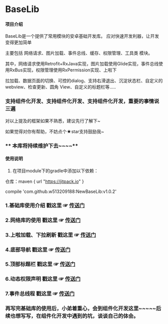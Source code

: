# BaseLib

#### 项目介绍
BaseLib是一个提供了常用模块的安卓基础开发库。 应对快速开发利器，让开发变得更加简单



主要包括 网络请求、图片加载、事件总线、缓存、权限管理、工具类 模块。

其中，网络请求使用Retrofit+RxJava实现，图片加载使用Glide实现，事件总线使用RxBus实现，权限管理使用RxPermission实现、上啦下

拉加载、数据页面的切换、可控的dialog、支持右滑退出、沉淀状态栏、自定义的webview、检查更新、圆角 View、自定义的标题栏等.....

### 支持组件化开发、支持组件化开发、支持组件化开发，重要的事情说三遍


对以上提及的框架如果不熟悉，建议先行了解下~

如果觉得对你有帮助，不妨点个★star支持鼓励我~

###  ** 本库将持续维护下去~~~~** 




#### 使用说明

1. 在项目module下的gradle中添加以下依赖：

仓库：maven { url "https://jitpack.io" }

compile  'com.github.w513209188:NewBaseLib:v1.0.2'

### 1.基础库使用介绍   戳这里  ☞ [传送门](https://www.jianshu.com/p/7762e97176c5)

### 2.网络库的使用   戳这里  ☞ [传送门](https://www.jianshu.com/p/198d40611ade)

### 3.上啦加载、下拉刷新   戳这里  ☞ [传送门](https://www.jianshu.com/p/316a099dad3b)

### 4.底部导航   戳这里  ☞ [传送门](https://www.jianshu.com/p/4ea2e788b0db)

### 5.顶部标题栏   戳这里  ☞ [传送门](https://www.jianshu.com/p/65b067af5029)

### 6.动态权限声明   戳这里  ☞ [传送门](https://www.jianshu.com/p/fa7cf7801f48)

### 7.事件总线程   戳这里  ☞ [传送门](https://www.jianshu.com/p/6129ff15e143)

### 再写完基础库的使用后，小弟着重心，会到组件化开发这里~~~~~后续也想写写，在组件化开发中遇到的坑，谈谈自己的体会。

